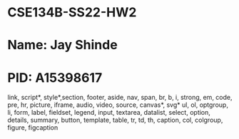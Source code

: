 # CSE134B-SS22-HW2
# Name: Jay Shinde
# PID: A15398617

  link, script*, style*,section, footer, aside, nav, span, br, b, i, strong, em, code, pre, hr, picture, iframe, audio, video, source, canvas*, svg* ul, ol, optgroup, li, form, label, fieldset, legend, input, textarea, datalist, select, option, details, summary, button, template, table, tr, td, th, caption, col, colgroup, figure, figcaption